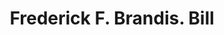 ---
doi: 10.7916/D80303MC
date_other: '1880'
date_other_textual: '1880'
form: printed ephemera
genre:
- Invoices
name:
- Frederick F. Brandis
object_in_context_url: https://biggert.cul.columbia.edu/items/view/ave_biggert_01002
subject_hierarchical_geographic:
- New York, New York, United States
subject_name:
- Frederick F. Brandis
title: Frederick F. Brandis. Bill
sort_title: Frederick F. Brandis. Bill
call_number: ave_biggert_01002
coordinates:
- 40.71277777777778,-74.00583333333333
pid: ave_biggert_01002
identifiers: ave_biggert_01002
thumbnail: https://derivativo-3.library.columbia.edu/iiif/2/ldpd:344446/full/!256,256/0/native.jpg
permalink: /biggert/ave_biggert_01002/
layout: iiif-image-page
---